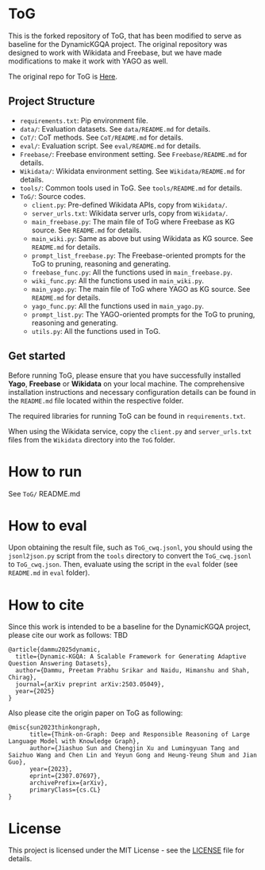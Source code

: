 # ToG
This is the forked repository of ToG, that has been modified to serve as baseline for the DynamicKGQA project. The original repository was designed to work with Wikidata and Freebase, but we have made modifications to make it work with YAGO as well.

The original repo for ToG is [Here](https://github.com/GasolSun36/ToG).


## Project Structure
- `requirements.txt`: Pip environment file.
- `data/`: Evaluation datasets. See `data/README.md` for details.
- `CoT/`: CoT methods. See `CoT/README.md` for details.
- `eval/`: Evaluation script. See `eval/README.md` for details.
- `Freebase/`: Freebase environment setting. See `Freebase/README.md` for details.
- `Wikidata/`: Wikidata environment setting. See `Wikidata/README.md` for details.
- `tools/`: Common tools used in ToG. See `tools/README.md` for details.
- `ToG/`: Source codes.
  - `client.py`: Pre-defined Wikidata APIs, copy from `Wikidata/`.
  - `server_urls.txt`: Wikidata server urls, copy from `Wikidata/`.
  - `main_freebase.py`: The main file of ToG where Freebase as KG source. See `README.md` for details.
  - `main_wiki.py`: Same as above but using Wikidata as KG source. See `README.md` for details.
  - `prompt_list_freebase.py`: The Freebase-oriented prompts for the ToG to pruning, reasoning and generating.
  - `freebase_func.py`: All the functions used in `main_freebase.py`.
  - `wiki_func.py`: All the functions used in `main_wiki.py`.
  - `main_yago.py`: The main file of ToG where YAGO as KG source. See `README.md` for details.
  - `yago_func.py`: All the functions used in `main_yago.py`.
  - `prompt_list.py`: The YAGO-oriented prompts for the ToG to pruning, reasoning and generating.
  - `utils.py`: All the functions used in ToG.

## Get started
Before running ToG, please ensure that you have successfully installed **Yago**, **Freebase** or **Wikidata** on your local machine. The comprehensive installation instructions and necessary configuration details can be found in the `README.md` file located within the respective folder.

The required libraries for running ToG can be found in `requirements.txt`.

When using the Wikidata service, copy the `client.py` and `server_urls.txt` files from the `Wikidata` directory into the `ToG` folder.


# How to run
See `ToG/` README.md

# How to eval
Upon obtaining the result file, such as `ToG_cwq.jsonl`, you should using the `jsonl2json.py` script from the `tools` directory to convert the `ToG_cwq.jsonl` to `ToG_cwq.json`. Then, evaluate using the script in the `eval` folder (see `README.md` in `eval` folder).


# How to cite
Since this work is intended to be a baseline for the DynamicKGQA project, please cite our work as follows:
TBD
```
@article{dammu2025dynamic,
  title={Dynamic-KGQA: A Scalable Framework for Generating Adaptive Question Answering Datasets},
  author={Dammu, Preetam Prabhu Srikar and Naidu, Himanshu and Shah, Chirag},
  journal={arXiv preprint arXiv:2503.05049},
  year={2025}
}
```
Also please cite the origin paper on ToG as following:
```
@misc{sun2023thinkongraph,
      title={Think-on-Graph: Deep and Responsible Reasoning of Large Language Model with Knowledge Graph}, 
      author={Jiashuo Sun and Chengjin Xu and Lumingyuan Tang and Saizhuo Wang and Chen Lin and Yeyun Gong and Heung-Yeung Shum and Jian Guo},
      year={2023},
      eprint={2307.07697},
      archivePrefix={arXiv},
      primaryClass={cs.CL}
}
```

# License

This project is licensed under the MIT License - see the [LICENSE](LICENSE) file for details.
